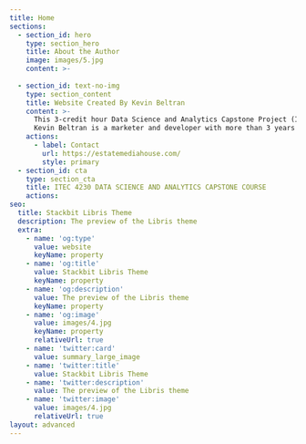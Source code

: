 ```yaml
---
title: Home
sections:
  - section_id: hero
    type: section_hero
    title: About the Author
    image: images/5.jpg
    content: >-
      
  - section_id: text-no-img
    type: section_content
    title: Website Created By Kevin Beltran
    content: >-
      This 3-credit hour Data Science and Analytics Capstone Project (ITEC 4230) course website was developed by Kevin Beltran.
      Kevin Beltran is a marketer and developer with more than 3 years of experience in direct response marketing and leadership.
    actions:
      - label: Contact
        url: https://estatemediahouse.com/
        style: primary
  - section_id: cta
    type: section_cta
    title: ITEC 4230 DATA SCIENCE AND ANALYTICS CAPSTONE COURSE
    actions:
seo:
  title: Stackbit Libris Theme
  description: The preview of the Libris theme
  extra:
    - name: 'og:type'
      value: website
      keyName: property
    - name: 'og:title'
      value: Stackbit Libris Theme
      keyName: property
    - name: 'og:description'
      value: The preview of the Libris theme
      keyName: property
    - name: 'og:image'
      value: images/4.jpg
      keyName: property
      relativeUrl: true
    - name: 'twitter:card'
      value: summary_large_image
    - name: 'twitter:title'
      value: Stackbit Libris Theme
    - name: 'twitter:description'
      value: The preview of the Libris theme
    - name: 'twitter:image'
      value: images/4.jpg
      relativeUrl: true
layout: advanced
---
```

